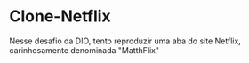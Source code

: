 # Clone-Netflix
Nesse desafio da DIO, tento reproduzir uma aba do site Netflix, carinhosamente denominada "MatthFlix"
